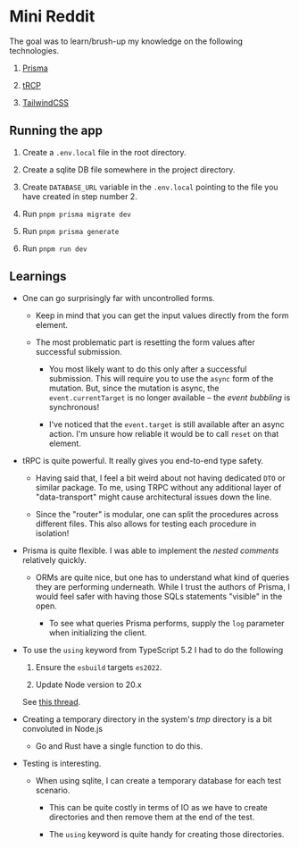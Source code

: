 # Mini Reddit

The goal was to learn/brush-up my knowledge on the following technologies.

1. [Prisma](https://www.prisma.io/)

2. [tRCP](https://trpc.io/)

3. [TailwindCSS](https://tailwindcss.com/)

## Running the app

1. Create a `.env.local` file in the root directory.

2. Create a sqlite DB file somewhere in the project directory.

3. Create `DATABASE_URL` variable in the `.env.local` pointing to the file you have created in step number 2.

4. Run `pnpm prisma migrate dev`

5. Run `pnpm prisma generate`

6. Run `pnpm run dev`

## Learnings

- One can go surprisingly far with uncontrolled forms.

    - Keep in mind that you can get the input values directly from the form element.

    - The most problematic part is resetting the form values after successful submission.

        - You most likely want to do this only after a successful submission. This will require you to use the `async` form of the mutation. But, since the mutation is async, the `event.currentTarget` is no longer available – the _event bubbling_ is synchronous!

        - I've noticed that the `event.target` is still available after an async action. I'm unsure how reliable it would be to call `reset` on that element.

- tRPC is quite powerful. It really gives you end-to-end type safety.

    - Having said that, I feel a bit weird about not having dedicated `DTO` or similar package. To me, using TRPC without any additional layer of "data-transport" might cause architectural issues down the line.

    - Since the "router" is modular, one can split the procedures across different files. This also allows for testing each procedure in isolation!

- Prisma is quite flexible. I was able to implement the _nested comments_ relatively quickly.

    - ORMs are quite nice, but one has to understand what kind of queries they are performing underneath. While I trust the authors of Prisma, I would feel safer with having those SQLs statements "visible" in the open.

        - To see what queries Prisma performs, supply the `log` parameter when initializing the client.

- To use the `using` keyword from TypeScript 5.2 I had to do the following

    1. Ensure the `esbuild` targets `es2022`.

    2. Update Node version to 20.x

    See [this thread](https://github.com/vitejs/vite/discussions/14327).

- Creating a temporary directory in the system's _tmp_ directory is a bit convoluted in Node.js

    - Go and Rust have a single function to do this.

- Testing is interesting.

    - When using sqlite, I can create a temporary database for each test scenario.

        - This can be quite costly in terms of IO as we have to create directories and then remove them at the end of the test.

        - The `using` keyword is quite handy for creating those directories.


